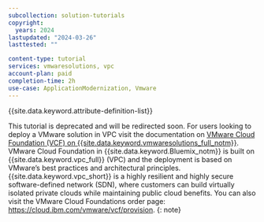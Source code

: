 ```yaml
---
subcollection: solution-tutorials
copyright:
  years: 2024
lastupdated: "2024-03-26"
lasttested: ""

content-type: tutorial
services: vmwaresolutions, vpc
account-plan: paid
completion-time: 2h
use-case: ApplicationModernization, Vmware
---
```

{{site.data.keyword.attribute-definition-list}}

This tutorial is deprecated and will be redirected soon. For users looking to deploy a VMware solution in VPC visit the documentation on [VMware Cloud Foundation (VCF) on {{site.data.keyword.vmwaresolutions_full_notm}}](/docs/vmwaresolutions?topic=vmwaresolutions-vpc-vcf-ovw). VMware Cloud Foundation in {{site.data.keyword.Bluemix_notm}} is built on {{site.data.keyword.vpc_full}} (VPC) and the deployment is based on VMware’s best practices and architectural principles. {{site.data.keyword.vpc_short}} is a highly resilient and highly secure software-defined network (SDN), where customers can build virtually isolated private clouds while maintaining public cloud benefits. You can also visit the VMware Cloud Foundations order page: https://cloud.ibm.com/vmware/vcf/provision.
{: note}